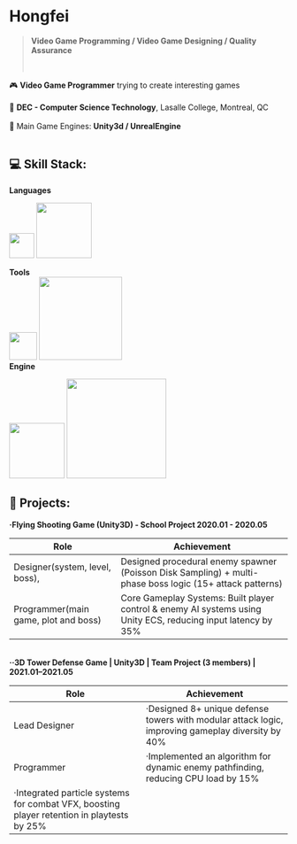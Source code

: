 # Hongfei
>**Video Game Programming / Video Game Designing / Quality Assurance**
>
></br>

🎮    **Video Game Programmer** trying to create interesting games </br></br>
📝    **DEC - Computer Science Technology**, Lasalle College, Montreal, QC </br></br>
🚀    Main Game Engines: **Unity3d / UnrealEngine** </br></br>




## 💻 Skill Stack:

<summary><b>Languages</b></summary>

  <img src="https://img.shields.io/badge/c%23-%23239120.svg?style=flat&logo=csharp&logoColor=white" width="45">   <img src="https://img.shields.io/badge/html5-%23E34F26.svg?style=flat&logo=html5&logoColor=white" width="100">

<summary><b>Tools</b></summary>
  <img src="https://img.shields.io/badge/jira-2?style=flat&logoColor=white" width="50">   <img src="https://img.shields.io/badge/Android Studio-2?style=flat&logoColor=white" width="150"> 

<summary><b>Engine</b></summary>

  <img src="https://img.shields.io/badge/unity-%23000000.svg?style=flat&logo=unity&logoColor=white" width="100">  <img src="https://img.shields.io/badge/unrealengine-%23313131.svg?style=flat&logo=unrealengine&logoColor=white" width="180">

  
  
  ## 👾 Projects:


<summary><b>·Flying Shooting Game (Unity3D) - School Project 2020.01 - 2020.05</b></summary>

|Role      | Achievement           |
|-------------------|----------------------------|
| Designer(system, level, boss),      | Designed procedural enemy spawner (Poisson Disk Sampling) + multi-phase boss 	logic (15+ attack patterns)  |
| Programmer(main game, plot and boss)       | Core Gameplay Systems: Built player control & enemy AI systems using Unity ECS, reducing input latency by 35%     |


<br>

</details>


<summary><b>··3D Tower Defense Game | Unity3D | Team Project (3 members) | 2021.01–2021.05</b></summary>

|Role      | Achievement           |
|-------------------|----------------------------|
|  Lead Designer      | ·Designed 8+ unique defense towers with modular attack logic, improving gameplay diversity by 40% |
|  Programmer      | ·Implemented an algorithm for dynamic enemy pathfinding, reducing CPU load by 15%
                    ·Integrated particle systems for combat VFX, boosting player retention in playtests by 25%     |


<br>

</details>
